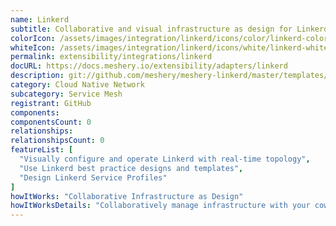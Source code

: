 ```yaml
---
name: Linkerd
subtitle: Collaborative and visual infrastructure as design for Linkerd
colorIcon: /assets/images/integration/linkerd/icons/color/linkerd-color.svg
whiteIcon: /assets/images/integration/linkerd/icons/white/linkerd-white.svg
permalink: extensibility/integrations/linkerd
docURL: https://docs.meshery.io/extensibility/adapters/linkerd
description: git://github.com/meshery/meshery-linkerd/master/templates/meshmodel/components/stable-2.9.5
category: Cloud Native Network
subcategory: Service Mesh
registrant: GitHub
components: 
componentsCount: 0
relationships: 
relationshipsCount: 0
featureList: [
  "Visually configure and operate Linkerd with real-time topology",
  "Use Linkerd best practice designs and templates",
  "Design Linkerd Service Profiles"
]
howItWorks: "Collaborative Infrastructure as Design"
howItWorksDetails: "Collaboratively manage infrastructure with your coworkers synchronously sharing the same designs."
---
```


